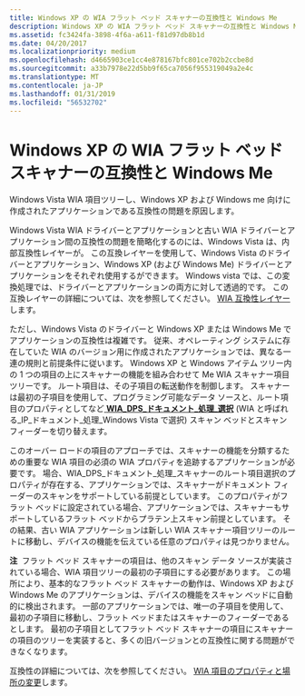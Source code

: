 ```yaml
---
title: Windows XP の WIA フラット ベッド スキャナーの互換性と Windows Me
description: Windows XP の WIA フラット ベッド スキャナーの互換性と Windows Me
ms.assetid: fc3424fa-3898-4f6a-a611-f81d97db8b1d
ms.date: 04/20/2017
ms.localizationpriority: medium
ms.openlocfilehash: d4665903ce1cc4e878167bfc801ce702b2ccbe8d
ms.sourcegitcommit: a33b7978e22d5bb9f65ca7056f955319049a2e4c
ms.translationtype: MT
ms.contentlocale: ja-JP
ms.lasthandoff: 01/31/2019
ms.locfileid: "56532702"
---
```

# <a name="wia-flatbed-scanner-compatibility-for-windows-xp-and-windows-me"></a>Windows XP の WIA フラット ベッド スキャナーの互換性と Windows Me





Windows Vista WIA 項目ツリーし、Windows XP および Windows me 向けに作成されたアプリケーションである互換性の問題を原因します。

Windows Vista WIA ドライバーとアプリケーションと古い WIA ドライバーとアプリケーション間の互換性の問題を簡略化するのには、Windows Vista は、内部互換性レイヤーが。 この互換レイヤーを使用して、Windows Vista のドライバーとアプリケーション、Windows XP (および Windows Me) ドライバーとアプリケーションをそれぞれ使用するができます。 Windows vista では、この変換処理では、ドライバーとアプリケーションの両方に対して透過的です。 この互換レイヤーの詳細については、次を参照してください。 [WIA 互換性レイヤー](wia-compatibility-layer.md)します。

ただし、Windows Vista のドライバーと Windows XP または Windows Me でアプリケーションの互換性は複雑です。 従来、オペレーティング システムに存在していた WIA のバージョン用に作成されたアプリケーションでは、異なる一連の規則と前提条件に従います。 Windows XP と Windows アイテム ツリー内の 1 つの項目の上にスキャナーの機能を組み合わせて Me WIA スキャナー項目ツリーです。 ルート項目は、その子項目の転送動作を制御します。 スキャナーは最初の子項目を使用して、プログラミング可能なデータ ソースと、ルート項目のプロパティとしてなど[ **WIA\_DPS\_ドキュメント\_処理\_選択**](https://msdn.microsoft.com/library/windows/hardware/ff551384) (WIA と呼ばれる\_IP\_ドキュメント\_処理\_Windows Vista で選択) スキャン ベッドとスキャン フィーダーを切り替えます。

このオーバー ロードの項目のアプローチでは、スキャナーの機能を分類するための重要な WIA 項目の必須の WIA プロパティを追跡するアプリケーションが必要です。 場合、WIA\_DPS\_ドキュメント\_処理\_スキャナーのルート項目選択のプロパティが存在する、アプリケーションでは、スキャナーがドキュメント フィーダーのスキャンをサポートしている前提としています。 このプロパティがフラット ベッドに設定されている場合、アプリケーションでは、スキャナーもサポートしているフラット ベッドからプラテン上スキャン前提としています。 その結果、古い WIA アプリケーションは新しい WIA スキャナー項目ツリーのルートに移動し、デバイスの機能を伝えている任意のプロパティは見つかりません。

**注**  フラット ベッド スキャナーの項目は、他のスキャン データ ソースが実装されている場合、WIA 項目ツリーの最初の子項目にする必要があります。 この場所により、基本的なフラット ベッド スキャナーの動作は、Windows XP および Windows Me のアプリケーションは、デバイスの機能をスキャン ベッドに自動的に検出されます。 一部のアプリケーションでは、唯一の子項目を使用して、最初の子項目に移動し、フラット ベッドまたはスキャナーのフィーダーであるとします。 最初の子項目としてフラット ベッド スキャナーの項目にスキャナーの項目のツリーを実装すると、多くの旧バージョンとの互換性に関する問題ができなくなります。

 

互換性の詳細については、次を参照してください。 [WIA 項目のプロパティと場所の変更](wia-item-property-and-location-changes.md)します。

 

 




